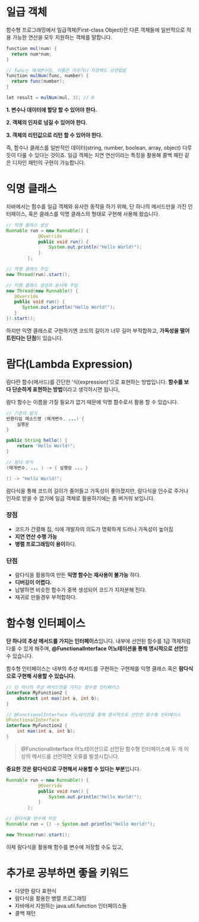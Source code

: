 # 일급 객체

함수형 프로그래밍에서 일급객체(First-class Object)란 다른 객체들에 일반적으로 적용 가능한 연산을 모두 지원하는 객체를 말합니다.

```java
function mul(num) {
  return num*num;
}

// func는 매개변수임, 이름은 아무거나 지정해도 상관없음
function mulNum(func, number) {
  return func(number);
}

let result = mulNum(mul, 3); // 9
```

**1. 변수나 데이터에 할당 할 수 있어야 한다.**

**2. 객체의 인자로 넘길 수 있어야 한다.**

**3. 객체의 리턴값으로 리턴 할 수 있어야 한다.**

즉, 함수나 클래스를 일반적인 데이터(string, number, boolean, array, object) 다루 듯이 다룰 수 있다는 것이죠. 일급 객체는 지연 연산이라는 특징을 활용해 콜백 패턴 같은 디자인 패턴의 구현이 가능합니다.

# 익명 클래스

자바에서는 함수를 일급 객체와 유사한 동작을 하기 위해, 단 하나의 메서드만을 가진 인터페이스, 혹은 클래스를 익명 클래스의 형태로 구현해 사용해 왔습니다.

```java
// 익명 클래스 생성
Runnable run = new Runnable() {
            @Override
            public void run() {
                System.out.println("Hello World!");
            }
        };

// 익명 클래스 주입
new Thread(run).start();

// 익명 클래스 생성과 동시에 주입
new Thread(new Runnable() {
   @Override
   public void run() { 
      System.out.println("Hello World!"); 
   }
}).start();
```

하지만 익명 클래스로 구현하기엔 코드의 길이가 너무 길어 부적합하고, **가독성을 떨어트린다는 단점**이 있습니다.

# 람다(Lambda Expression)

람다란 함수(메서드)를 간단한 ‘식(expression)’으로 표현하는 방법입니다.  **함수를 보다 단순하게 표현하는 방법**이라고 생각하시면 됩니다,

람다 함수는 이름을 가질 필요가 없기 때문에 익명 함수로서 활용 할 수 있습니다.

```java
// 기존의 방식
반환티입 메소드명 (매개변수, ...) {
	실행문
}

public String hello() {
    return "Hello World!";
}

// 람다 방식
(매개변수, ... ) -> { 실행문 ... }

() -> "Hello World!";
```

람다식을 통해 코드의 길이가 줄어들고 가독성이 좋아졌지만, 람다식을 인수로 주거나 인자로 받을 수 없기에 일급 객체로 활용하기에는 좀 버거워 보입니다.

### 장점

- 코드가 간결해 짐, 식에 개발자의 의도가 명확하게 드러나 가독성이 높아짐
- **지연 연산 수행 가능**
- **병렬 프로그래밍이 용이**하다.

### 단점

- 람다식을 활용하여 만든 **익명 함수는 재사용이 불가능** 하다.
- **디버깅이 어렵다.**
- 남발하면 비슷한 함수가 중복 생성되어 코드가 지저분해 진다.
- 재귀로 만들경우 부적합하다.

# 함수형 인터페이스

**단 하나의 추상 메서드를 가지는 인터페이스**입니다. 내부에 선언된 함수를 1급 객체처럼 다룰 수 있게 해주며, **@Functionallnterface 어노테이션을 통해 명시적으로 선언**할 수 있습니다.

함수형 인터페이스는 내부의 추상 메서드를 구현하는 구현체를 익명 클래스 혹은 **람다식으로 구현해 사용할 수 있습니다.**

```java
// 단 하나의 추상 메서드만을 가지는 함수형 인터페이스
interface MyFunction2 {
    abstract int max(int a, int b);
}

// @FunctionalInterface 어노테이션을 통해 명시적으로 선언한 함수형 인터페이스
@FunctionalInterface
interface MyFunction2 {
    int max(int a, int b);
}
```

> @FunctionalInterface 어노테이션으로 선언된 함수형 인터페이스에 두 개 이상의 메서드를 선언하면 오류를 발생시킵니다.
>

**중요한 것은 람다식으로 구현해서 사용할 수 있다는 부분**입니다.

```java
Runnable run = new Runnable() {
            @Override
            public void run() {
                System.out.println("Hello World!");
            }
        };

// 람다식을 변수에 저장
Runnable run = () -> System.out.println("Hello World!");

new Thread(run).start();
```

이제 람다식을 활용해 함수를 변수에 저장할 수도 있고,

# 추가로 공부하면 좋을 키워드

- 다양한 람다 표현식
- 람다식을 활용한 병렬 프로그래밍
- 자바에서 지원하는 java.util.function 인터페이스들
- 콜백 패턴